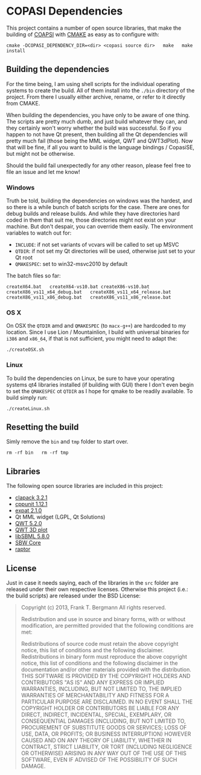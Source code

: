 # COPASI Dependencies
This project contains a number of open source libraries, that make the building of [COAPSI](http://coapsi.org "COPASI") with [CMAKE](http://www.cmake.org/) as easy as to configure with: 

`
cmake -DCOPASI_DEPENDENCY_DIR=<dir> <copasi source dir>  
make  
make install
`

## Building the dependencies
For the time being, I am using shell scripts for the individual operating systems to create the build. All of them install into the `./bin` directory of the project. From there I usually either archive, rename, or refer to it directly from CMAKE. 

When building the dependencies, you have only to be aware of one thing. The scripts are pretty much dumb, and just build whatever they can, and they certainly won't worry whether the build was successful. So if you happen to not have Qt present, then building all the Qt dependencies will pretty much fail (those being the MML widget, QWT and QWT3dPlot). Now that will be fine, if all you want to build is the language bindings / CopasiSE, but might not be otherwise. 

Should the build fail unexpectedly for any other reason, please feel free to file an issue and let me know!
### Windows
Truth be told, building the dependencies on windows was the hardest, and so there is a while bunch of batch scripts for the case. There are ones for debug builds and release builds. And while they have directories hard coded in them that suit me, those directories might not exist on your machine. But don't despair, you can override them easily. The environment variables to watch out for: 

- `INCLUDE`: if not set variants of vcvars will be called to set up MSVC
- `QTDIR`: if not set my Qt directories will be used, otherwise just set to your Qt root
- `QMAKESPEC`: set to win32-msvc2010 by default

The batch files so far: 

`
createX64.bat  
createX64-vs10.bat
createX86-vs10.bat  
createX86_vs11_x64_debug.bat  
createX86_vs11_x64_release.bat  
createX86_vs11_x86_debug.bat  
createX86_vs11_x86_release.bat  
`

### OS X
On OSX the `QTDIR` amd and `QMAKESPEC` (to `macx-g++`) are hardcoded to my location. Since I use Lion / Mountainlion, I build with universal binaries for `i386` and `x86_64`, if that is not sufficient, you might need to adapt the: 

`
./createOSX.sh
`
 
### Linux
To build the dependencies on Linux, be sure to have your operating systems qt4 libraries installed (if building with GUI) there I don't even begin to set the `QMAKESPEC` ot `QTDIR` as I hope for qmake to be readily available. To build simply run:

`
./createLinux.sh
`

## Resetting the build
Simly remove the `bin` and `tmp` folder to start over. 

`
rm -rf bin  
rm -rf tmp  
`

## Libraries
The following open source libraries are included in this project: 

- [clapack 3.2.1](http://www.netlib.org/clapack/)
- [cppunit 1.12.1](http://sourceforge.net/projects/cppunit/)
- [expat 2.1.0](http://expat.sourceforge.net/)
- Qt MML widget (LGPL, Qt Solutions)
- [QWT 5.2.0](http://qwt.sourceforge.net/)
- [QWT 3D plot](http://qwtplot3d.sourceforge.net/)
- [libSBML 5.8.0](http://sf.net/projects/sbml/files/libsbml)
- [SBW Core](http://sf.net/projects/sbw/files/libSBW)
- [raptor](http://librdf.org/raptor/)

## License
Just in case it needs saying, each of the libraries in the `src` folder are released under their own respective licenses. Otherwise this project (i.e.: the build scripts) are released under the BSD License: 


>Copyright (c) 2013, Frank T. Bergmann
>All rights reserved.
>
>Redistribution and use in source and binary forms, with or without modification, are permitted provided that the following conditions are met:
>
>Redistributions of source code must retain the above copyright notice, this list of conditions and the following disclaimer.
>Redistributions in binary form must reproduce the above copyright notice, this list of conditions and the following disclaimer in the documentation and/or other materials provided with the distribution.
>THIS SOFTWARE IS PROVIDED BY THE COPYRIGHT HOLDERS AND CONTRIBUTORS "AS IS" AND ANY EXPRESS OR IMPLIED WARRANTIES, INCLUDING, BUT NOT LIMITED TO, THE IMPLIED WARRANTIES OF MERCHANTABILITY AND FITNESS FOR A PARTICULAR PURPOSE ARE DISCLAIMED. IN NO EVENT SHALL THE COPYRIGHT HOLDER OR CONTRIBUTORS BE LIABLE FOR ANY DIRECT, INDIRECT, INCIDENTAL, SPECIAL, EXEMPLARY, OR CONSEQUENTIAL DAMAGES (INCLUDING, BUT NOT LIMITED TO, PROCUREMENT OF SUBSTITUTE GOODS OR SERVICES; LOSS OF USE, DATA, OR PROFITS; OR BUSINESS INTERRUPTION) HOWEVER CAUSED AND ON ANY THEORY OF LIABILITY, WHETHER IN CONTRACT, STRICT LIABILITY, OR TORT (INCLUDING NEGLIGENCE OR OTHERWISE) ARISING IN ANY WAY OUT OF THE USE OF THIS SOFTWARE, EVEN IF ADVISED OF THE POSSIBILITY OF SUCH DAMAGE.


